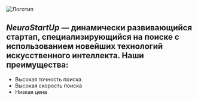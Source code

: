 ![Логотип ](https://github.com/netology-ds-team/git-homeworks/blob/main/1_self/logo.png?raw=true)

## _NeuroStartUp_ — динамически развивающийся стартап, специализирующийся на поиске с использованием новейших технологий искусственного интеллекта. Наши преимущества:

 * Высокая точность поиска
 * Высокая скорость поиска
 * Низкая цена